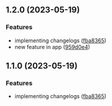 

## 1.2.0 (2023-05-19)


### Features

* implementing changelogs ([fba8365](https://github.com/francis-buabin-owusu/Api-Server/commit/fba8365894c5bd68265117c82e58f50bd7ef5547))
* new feature in app ([959d0e4](https://github.com/francis-buabin-owusu/Api-Server/commit/959d0e44ddf9013939a6cddf7c9076b801111fbd))

## 1.1.0 (2023-05-19)


### Features

* implementing changelogs ([fba8365](https://github.com/francis-buabin-owusu/Api-Server/commit/fba8365894c5bd68265117c82e58f50bd7ef5547))